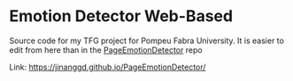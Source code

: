 # Emotion Detector Web-Based

Source code for my TFG project for Pompeu Fabra University. It is easier to edit from here than in the [PageEmotionDetector](https://github.com/Jinanggd/PageEmotionDetector) repo

Link: https://jinanggd.github.io/PageEmotionDetector/
